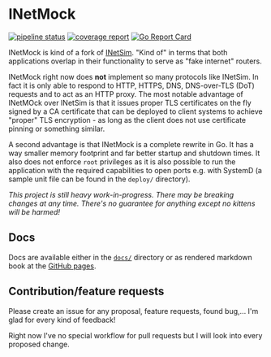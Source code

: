 # INetMock

[![pipeline status](https://gitlab.com/inetmock/inetmock/badges/master/pipeline.svg)](https://gitlab.com/inetmock/inetmock/-/commits/master)
[![coverage report](https://gitlab.com/inetmock/inetmock/badges/master/coverage.svg)](https://gitlab.com/inetmock/inetmock/-/commits/master)
[![Go Report Card](https://goreportcard.com/badge/gitlab.com/inetmock/inetmock)](https://goreportcard.com/report/gitlab.com/inetmock/inetmock)

INetMock is kind of a fork of [INetSim](https://www.inetsim.org/).
"Kind of" in terms that both applications overlap in their functionality to serve as "fake internet" routers.

INetMock right now does **not** implement so many protocols like INetSim. In fact it is only able to respond to HTTP,
HTTPS, DNS, DNS-over-TLS (DoT) requests and to act as an HTTP proxy. The most notable advantage of INetMOck over INetSim
is that it issues proper TLS certificates on the fly signed by a CA certificate that can be deployed to client systems
to achieve "proper" TLS encryption - as long as the client does not use certificate pinning or something similar.

A second advantage is that INetMock is a complete rewrite in Go. It has a way smaller memory footprint and far better
startup and shutdown times. It also does not enforce `root` privileges as it is also possible to run the application
with the required capabilities to open ports e.g. with SystemD (a sample unit file can be found in the `deploy/`
directory).

_This project is still heavy work-in-progress. There may be breaking changes at any time. There's no guarantee for
anything except no kittens will be harmed!_

## Docs

Docs are available either in the [`docs/`](./docs/) directory or as rendered markdown book at
the [GitHub pages](https://baez90.github.io/inetmock/).

## Contribution/feature requests

Please create an issue for any proposal, feature requests, found bug,... I'm glad for every kind of feedback!

Right now I've no special workflow for pull requests but I will look into every proposed change.